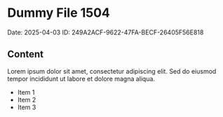 # Dummy File 1504

Date: 2025-04-03
ID: 249A2ACF-9622-47FA-BECF-26405F56E818

## Content

Lorem ipsum dolor sit amet, consectetur adipiscing elit.
Sed do eiusmod tempor incididunt ut labore et dolore magna aliqua.

* Item 1
* Item 2
* Item 3

